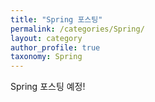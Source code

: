 ```yaml
---
title: "Spring 포스팅"
permalink: /categories/Spring/
layout: category
author_profile: true
taxonomy: Spring
---
```



Spring 포스팅 예정!
